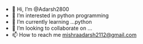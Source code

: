 - 👋 Hi, I’m @Adarsh2800
- 👀 I’m interested in python programming
- 🌱 I’m currently learning ...python
- 💞️ I’m looking to collaborate on ...
- 📫 How to reach me mishraadarsh2112@gmail.com

<!---
Adarsh2800/Adarsh2800 is a ✨ special ✨ repository because its `README.md` (this file) appears on your GitHub profile.
You can click the Preview link to take a look at your changes.
--->
